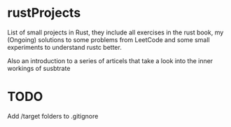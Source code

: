# rustProjects
List of small projects in Rust, they include all exercises in the rust book, my (Ongoing) solutions to some problems from LeetCode and some small experiments to understand rustc better.

Also an introduction to a series of articels that take a look into the inner workings of susbtrate

# TODO
Add /target folders to .gitignore
